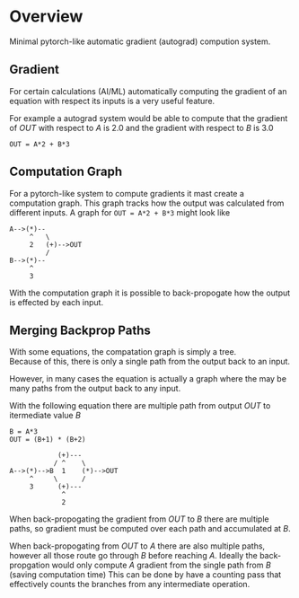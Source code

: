 # Overview
Minimal pytorch-like automatic gradient (autograd) compution system.

## Gradient
For certain calculations (AI/ML) automatically computing the gradient of an
equation with respect its inputs is a very useful feature. 

For example a autograd system would be able to compute that the gradient of *OUT* with respect to *A* is 2.0
and the gradient with respect to *B* is 3.0  
```
OUT = A*2 + B*3
```

## Computation Graph
For a pytorch-like system to compute gradients it mast create a computation graph.
This graph tracks how the output was calculated from different inputs.
A graph for ```OUT = A*2 + B*3``` might look like
```
A-->(*)--
     ^   \
     2   (+)-->OUT
         /
B-->(*)--
     ^
     3
```

With the computation graph it is possible to back-propogate how the output is effected
by each input.

## Merging Backprop Paths
With some equations, the compatation graph is simply a tree.  
Because of this, there is only a single path from the output back to an input.

However, in many cases the equation is actually a graph where the may be many paths from the
output back to any input.

With the following equation there are multiple path from output *OUT* to itermediate value *B*
```
B = A*3
OUT = (B+1) * (B+2)
```

```
            (+)---
           / ^    \
A-->(*)-->B  1    (*)-->OUT
     ^     \      /
     3      (+)---
             ^
             2
```

When back-propogating the gradient from *OUT* to *B* there are multiple paths, so gradient
must be computed over each path and accumulated at *B*.

When back-propogating from *OUT* to *A* there are also multiple paths, however all those route go through
*B* before reaching *A*.   Ideally the back-propgation would only compute *A* gradient from the single path from *B* (saving computation time)
This can be done by have a counting pass that effectively counts the branches from any intermediate operation.




